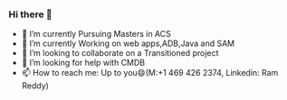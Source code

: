 ### Hi there 👋

* 🔭 I’m currently Pursuing Masters in ACS
* 🌱 I’m currently Working on web apps,ADB,Java and SAM
* 👯 I’m looking to collaborate on a Transitioned project
* 🤔 I’m looking for help with CMDB
* 📫 How to reach me: Up to you😄(M:+1 469 426 2374, Linkedin: Ram Reddy)

